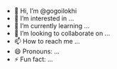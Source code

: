 - 👋 Hi, I’m @gogoilokhi
- 👀 I’m interested in ...
- 🌱 I’m currently learning ...
- 💞️ I’m looking to collaborate on ...
- 📫 How to reach me ...
- 😄 Pronouns: ...
- ⚡ Fun fact: ...

<!---
gogoilokhi/gogoilokhi is a ✨ special ✨ repository because its `README.md` (this file) appears on your GitHub profile.
You can click the Preview link to take a look at your changes.
--->
